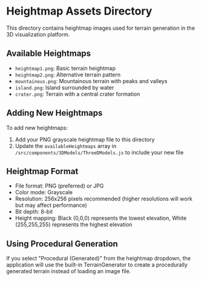 # Heightmap Assets Directory

This directory contains heightmap images used for terrain generation in the 3D visualization platform.

## Available Heightmaps

- `heightmap1.png`: Basic terrain heightmap
- `heightmap2.png`: Alternative terrain pattern
- `mountainous.png`: Mountainous terrain with peaks and valleys
- `island.png`: Island surrounded by water
- `crater.png`: Terrain with a central crater formation

## Adding New Heightmaps

To add new heightmaps:

1. Add your PNG grayscale heightmap file to this directory
2. Update the `availableHeightmaps` array in `/src/components/3DModels/ThreeDModels.js` to include your new file

## Heightmap Format

- File format: PNG (preferred) or JPG
- Color mode: Grayscale
- Resolution: 256x256 pixels recommended (higher resolutions will work but may affect performance)
- Bit depth: 8-bit
- Height mapping: Black (0,0,0) represents the lowest elevation, White (255,255,255) represents the highest elevation

## Using Procedural Generation

If you select "Procedural (Generated)" from the heightmap dropdown, the application will use the built-in TerrainGenerator to create a procedurally generated terrain instead of loading an image file.
